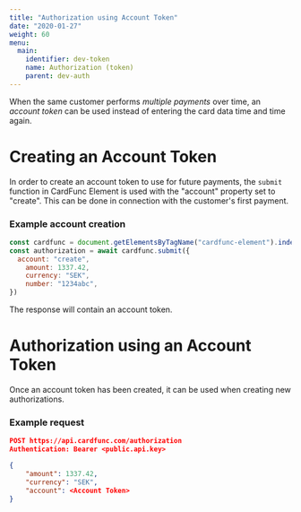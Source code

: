 ```yaml
---
title: "Authorization using Account Token"
date: "2020-01-27"
weight: 60
menu: 
  main:
    identifier: dev-token
    name: Authorization (token)
    parent: dev-auth
---
```

When the same customer performs _multiple payments_ over time, an _account token_ can be used instead of entering the card data time and time again.

<!--more-->

# Creating an Account Token
In order to create an account token to use for future payments, the `submit` function in CardFunc Element is used with the "account" property set to "create". This can be done in connection with the customer's first payment.

### Example account creation
```js
const cardfunc = document.getElementsByTagName("cardfunc-element").index(0)
const authorization = await cardfunc.submit({
  account: "create",
	amount: 1337.42,
	currency: "SEK",
	number: "1234abc",
})
```

The response will contain an account token.

# Authorization using an Account Token
Once an account token has been created, it can be used when creating new authorizations.

### Example request
```json
POST https://api.cardfunc.com/authorization
Authentication: Bearer <public.api.key>

{
    "amount": 1337.42,
    "currency": "SEK",
    "account": <Account Token>
}
```